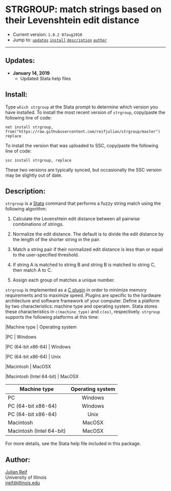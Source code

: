 # STRGROUP: match strings based on their Levenshtein edit distance

- Current version: `1.0.2 07aug2010`
- Jump to: [`updates`](#recent-updates) [`install`](#install) [`description`](#description) [`author`](#author)

-----------

## Updates:

* **January 14, 2019**
  - Updated Stata help files

## Install:

Type `which strgroup` at the Stata prompt to determine which version you have installed. To install the most recent version of `strgroup`, copy/paste the following line of code:

```
net install strgroup, from("https://raw.githubusercontent.com/reifjulian/strgroup/master") replace
```

To install the version that was uploaded to SSC, copy/paste the following line of code:
```
ssc install strgroup, replace
```

These two versions are typically synced, but occasionally the SSC version may be slightly out of date.

## Description: 

`strgroup` is a [Stata](http://www.stata.com) command that performs a fuzzy string match using the following algorithm:

1. Calculate the Levenshtein edit distance between all pairwise combinations of strings.

2. Normalize the edit distance. The default is to divide the edit distance by the length of the shorter string in the pair.

3. Match a string pair if their normalized edit distance is less than or equal to the user-specified threshold.

4. If string A is matched to string B and string B is matched to string C, then match A to C.

5. Assign each group of matches a unique number.

`strgroup` is implemented as a [C plugin](https://www.stata.com/plugins/) in order to minimize memory requirements and to maximize speed.  Plugins are specific to the hardware architecture and software framework of your computer. Define a platform by two characteristics: machine type and operating system.  Stata stores these characteristics in `c(machine_type)` and `c(os)`, respectively. `strgroup` supports the following platforms at this time:

|Machine type                   | Operating system

|PC                             | Windows

|PC (64-bit x86-64)             | Windows

|PC (64-bit x86-64)             | Unix

|Macintosh                      | MacOSX

|Macintosh (Intel 64-bit)       | MacOSX

| Machine type    | Operating system           |
| ------------- |:-------------:| 
| PC      | Windows |
| PC (64-bit x86-64)      | Windows      | 
| PC (64-bit x86-64)      | Unix      | 
| Macintosh      | MacOSX      | 
| Macintosh (Intel 64-bit)       | MacOSX      | 

For more details, see the Stata help file included in this package.

## Author:

[Julian Reif](http://www.julianreif.com)
<br>University of Illinois
<br>jreif@illinois.edu
